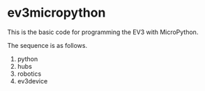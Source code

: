 # ev3micropython
This is the basic code for programming the EV3 with MicroPython.

The sequence is as follows.

1. python
2. hubs
3. robotics
4. ev3device


